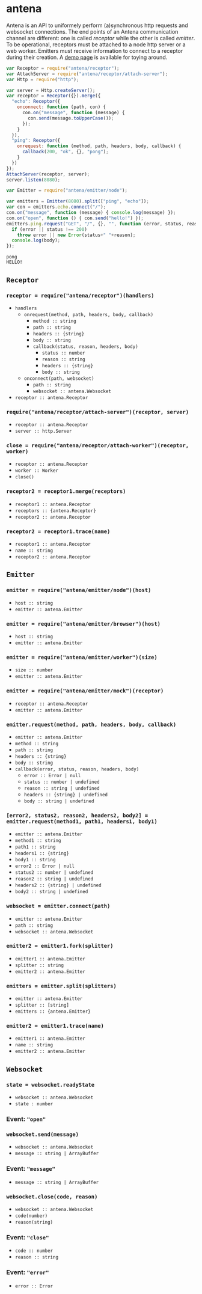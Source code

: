 # antena

Antena is an API to uniformely perform (a)synchronous http requests and websocket connections.
The end points of an Antena communication channel are different: one is called *receptor* while the other is called *emitter*.
To be operational, receptors must be attached to a node http server or a web worker.
Emitters must receive information to connect to a receptor during their creation.
A [demo page](https://rawgit.com/lachrist/antena-demo/master/index.html) is available for toying around.

```js
var Receptor = require("antena/receptor");
var AttachServer = require("antena/receptor/attach-server");
var Http = require("http");

var server = Http.createServer();
var receptor = Receptor({}).merge({
  "echo": Receptor({
    onconnect: function (path, con) {
      con.on("message", function (message) {
        con.send(message.toUpperCase());
      });
    }
  }),
  "ping": Receptor({
    onrequest: function (method, path, headers, body, callback) {
      callback(200, "ok", {}, "pong");
    }
  })
});
AttachServer(receptor, server);
server.listen(8080);
```

```js
var Emitter = require("antena/emitter/node");

var emitters = Emitter(8080).split(["ping", "echo"]);
var con = emitters.echo.connect("/");
con.on("message", function (message) { console.log(message) });
con.on("open", function () { con.send("hello!") });
emitters.ping.request("GET", "/", {}, "", function (error, status, reason, headers, body) {
  if (error || status !== 200)
    throw error || new Error(status+" "+reason);
  console.log(body);
});
```

```
pong
HELLO!
```

## `Receptor`

### `receptor = require("antena/receptor")(handlers)`

* `handlers`
  * `onrequest(method, path, headers, body, callback)`
    * `method :: string`
    * `path :: string`
    * `headers :: {string}`
    * `body :: string`
    * `callback(status, reason, headers, body)`
      * `status :: number`
      * `reason :: string`
      * `headers :: {string}`
      * `body :: string`
  * `onconnect(path, websocket)`
    * `path :: string`
    * `websocket :: antena.Websocket`
* `receptor :: antena.Receptor`

### `require("antena/receptor/attach-server")(receptor, server)`

* `receptor :: antena.Receptor`
* `server :: http.Server`

### `close = require("antena/receptor/attach-worker")(receptor, worker)`

* `receptor :: antena.Receptor`
* `worker :: Worker`
* `close()`

### `receptor2 = receptor1.merge(receptors)`

* `receptor1 :: antena.Receptor`
* `receptors :: {antena.Receptor}`
* `receptor2 :: antena.Receptor`

### `receptor2 = receptor1.trace(name)`

* `receptor1 :: antena.Receptor`
* `name :: string`
* `receptor2 :: antena.Receptor`

## `Emitter`

### `emitter = require("antena/emitter/node")(host)`

* `host :: string`
* `emitter :: antena.Emitter`

### `emitter = require("antena/emitter/browser")(host)`

* `host :: string`
* `emitter :: antena.Emitter`

### `emitter = require("antena/emitter/worker")(size)`

* `size :: number`
* `emitter :: antena.Emitter`

### `emitter = require("antena/emitter/mock")(receptor)`

* `receptor :: antena.Receptor`
* `emitter :: antena.Emitter`

### `emitter.request(method, path, headers, body, callback)`

* `emitter :: antena.Emitter`
* `method :: string`
* `path :: string`
* `headers :: {string}`
* `body :: string`
* `callback(error, status, reason, headers, body)`
  * `error :: Error | null`
  * `status :: number | undefined`
  * `reason :: string | undefined`
  * `headers :: {string} | undefined`
  * `body :: string | undefined`

### `[error2, status2, reason2, headers2, body2] = emitter.request(method1, path1, headers1, body1)`

* `emitter :: antena.Emitter`
* `method1 :: string`
* `path1 :: string`
* `headers1 :: {string}`
* `body1 :: string`
* `error2 :: Error | null`
* `status2 :: number | undefined`
* `reason2 :: string | undefined`
* `headers2 :: {string} | undefined`
* `body2 :: string | undefined`

### `websocket = emitter.connect(path)`

* `emitter :: antena.Emitter`
* `path :: string`
* `websocket :: antena.Websocket`

### `emitter2 = emitter1.fork(splitter)`

* `emitter1 :: antena.Emitter`
* `splitter :: string`
* `emitter2 :: antena.Emitter`

### `emitters = emitter.split(splitters)`

* `emitter :: antena.Emitter`
* `splitter :: [string]`
* `emitters :: {antena.Emitter}`

### `emitter2 = emitter1.trace(name)`

* `emitter1 :: antena.Emitter`
* `name :: string`
* `emitter2 :: antena.Emitter`

## `Websocket`

### `state = websocket.readyState`

* `websocket :: antena.Websocket`
* `state : number`

### Event: `"open"`

### `websocket.send(message)`

* `websocket :: antena.Websocket`
* `message :: string | ArrayBuffer`

### Event: `"message"`

* `message :: string | ArrayBuffer`

### `websocket.close(code, reason)`

* `websocket :: antena.Websocket`
* `code(number)`
* `reason(string)`

### Event: `"close"`

* `code :: number`
* `reason :: string`

### Event: `"error"`

* `error :: Error`

